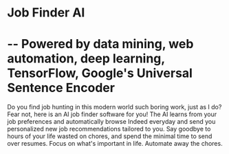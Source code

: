 # Job Finder AI 
# -- Powered by data mining, web automation, deep learning, TensorFlow, Google's Universal Sentence Encoder 
Do you find job hunting in this modern world such boring work, just as I do? 
Fear not, here is an AI job finder software for you! 
The AI learns from your job preferences and automatically browse Indeed everyday 
and send you personalized new job recommendations tailored to you. 
Say goodbye to hours of your life wasted on chores, 
and spend the minimal time to send over resumes. 
Focus on what's important in life. Automate away the chores.
